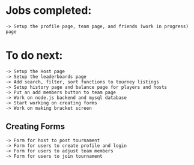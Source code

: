 # Jobs completed:
    -> Setup the profile page, team page, and friends (work in progress) page

# To do next:
    -> Setup the Host page
    -> Setup the leaderboards page
    -> Add search, filter, sort functions to tourney listings
    -> Setup history page and balance page for players and hosts
    -> Put an add members button to team page
    -> Work on node.js backend and mysql database
    -> Start working on creating forms
    -> Work on making bracket screen

## Creating Forms
    -> Form for host to post tournament
    -> Form for users to create profile and login
    -> Form for users to adjust team members
    -> Form for users to join tournament